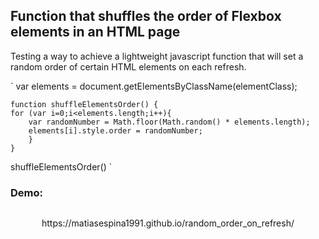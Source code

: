 ## Function that shuffles the order of Flexbox elements in an HTML page



Testing a way to achieve a lightweight javascript function that will set a random order of certain HTML elements on each refresh.

`
var elements = document.getElementsByClassName(elementClass);

    function shuffleElementsOrder() {
    for (var i=0;i<elements.length;i++){
        var randomNumber = Math.floor(Math.random() * elements.length);
        elements[i].style.order = randomNumber;
        }
    }

shuffleElementsOrder()
`


### Demo:

<p align="center">
<img src="https://media3.giphy.com/media/qNXln9YbYbHDggV6Bi/giphy.gif" alt="" /> 


</p>
<p align="center">
https://matiasespina1991.github.io/random_order_on_refresh/
</p>
